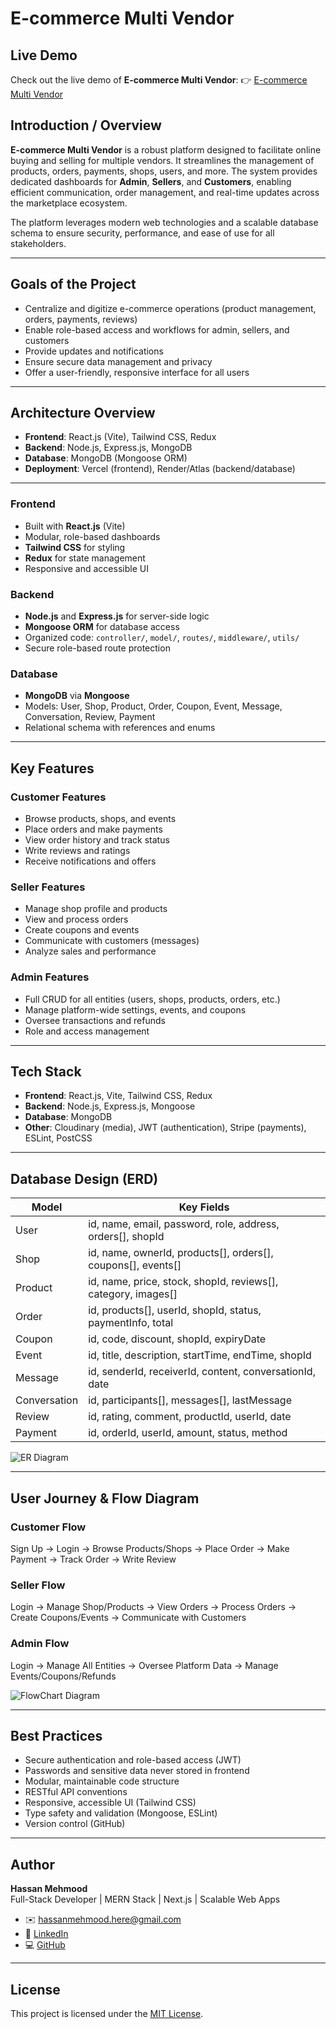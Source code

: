 # E-commerce Multi Vendor

## Live Demo
Check out the live demo of **E-commerce Multi Vendor**: 👉 [E-commerce Multi Vendor](https://your-demo-link.com/)

## Introduction / Overview

**E-commerce Multi Vendor** is a robust platform designed to facilitate online buying and selling for multiple vendors. It streamlines the management of products, orders, payments, shops, users, and more. The system provides dedicated dashboards for **Admin**, **Sellers**, and **Customers**, enabling efficient communication, order management, and real-time updates across the marketplace ecosystem.

The platform leverages modern web technologies and a scalable database schema to ensure security, performance, and ease of use for all stakeholders.

---


## Goals of the Project

- Centralize and digitize e-commerce operations (product management, orders, payments, reviews)
- Enable role-based access and workflows for admin, sellers, and customers
- Provide updates and notifications
- Ensure secure data management and privacy
- Offer a user-friendly, responsive interface for all users

---

## Architecture Overview

- **Frontend**: React.js (Vite), Tailwind CSS, Redux
- **Backend**: Node.js, Express.js, MongoDB
- **Database**: MongoDB (Mongoose ORM)
- **Deployment**: Vercel (frontend), Render/Atlas (backend/database)

---

### Frontend
- Built with **React.js** (Vite)
- Modular, role-based dashboards
- **Tailwind CSS** for styling
- **Redux** for state management
- Responsive and accessible UI

### Backend
- **Node.js** and **Express.js** for server-side logic
- **Mongoose ORM** for database access
- Organized code: `controller/`, `model/`, `routes/`, `middleware/`, `utils/`
- Secure role-based route protection

### Database
- **MongoDB** via **Mongoose**
- Models: User, Shop, Product, Order, Coupon, Event, Message, Conversation, Review, Payment
- Relational schema with references and enums

---

## Key Features

### Customer Features
- Browse products, shops, and events
- Place orders and make payments
- View order history and track status
- Write reviews and ratings
- Receive notifications and offers

### Seller Features
- Manage shop profile and products
- View and process orders
- Create coupons and events
- Communicate with customers (messages)
- Analyze sales and performance

### Admin Features
- Full CRUD for all entities (users, shops, products, orders, etc.)
- Manage platform-wide settings, events, and coupons
- Oversee transactions and refunds
- Role and access management

---

## Tech Stack

- **Frontend**: React.js, Vite, Tailwind CSS, Redux
- **Backend**: Node.js, Express.js, Mongoose
- **Database**: MongoDB
- **Other**: Cloudinary (media), JWT (authentication), Stripe (payments), ESLint, PostCSS

---

## Database Design (ERD)

| Model        | Key Fields                                                      |
|-------------|-----------------------------------------------------------------|
| User        | id, name, email, password, role, address, orders[], shopId      |
| Shop        | id, name, ownerId, products[], orders[], coupons[], events[]    |
| Product     | id, name, price, stock, shopId, reviews[], category, images[]   |
| Order       | id, products[], userId, shopId, status, paymentInfo, total      |
| Coupon      | id, code, discount, shopId, expiryDate                          |
| Event       | id, title, description, startTime, endTime, shopId              |
| Message     | id, senderId, receiverId, content, conversationId, date         |
| Conversation| id, participants[], messages[], lastMessage                     |
| Review      | id, rating, comment, productId, userId, date                    |
| Payment     | id, orderId, userId, amount, status, method                     |

![ER Diagram](https://drive.google.com/file/d/1il_GTpacT5bM1R1-EuIWzkwS-5oKL-au/view?usp=sharing)

---

## User Journey & Flow Diagram

### Customer Flow
Sign Up → Login → Browse Products/Shops → Place Order → Make Payment → Track Order → Write Review

### Seller Flow
Login → Manage Shop/Products → View Orders → Process Orders → Create Coupons/Events → Communicate with Customers

### Admin Flow
Login → Manage All Entities → Oversee Platform Data → Manage Events/Coupons/Refunds

![FlowChart Diagram](https://drive.google.com/file/d/16GxFlaj24BlCfP5i_cmIOqh6s4ER9BgU/view?usp=sharing)

---

## Best Practices

- Secure authentication and role-based access (JWT)
- Passwords and sensitive data never stored in frontend
- Modular, maintainable code structure
- RESTful API conventions
- Responsive, accessible UI (Tailwind CSS)
- Type safety and validation (Mongoose, ESLint)
- Version control (GitHub)

---

##  Author

**Hassan Mehmood**  
Full-Stack Developer | MERN Stack | Next.js | Scalable Web Apps

- ✉️ hassanmehmood.here@gmail.com
- 💼 [LinkedIn](https://www.linkedin.com/in/hassanmehmood1098/)  
- 💻 [GitHub](https://github.com/hassan4554)
---

##  License

This project is licensed under the [MIT License](./LICENSE).